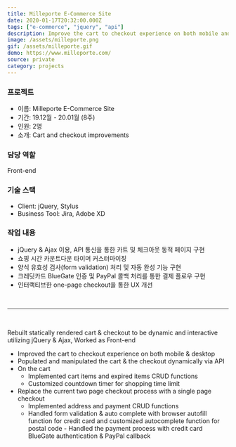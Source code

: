 ```yaml
---
title: Milleporte E-Commerce Site
date: 2020-01-17T20:32:00.000Z
tags: ["e-commerce", "jquery", "api"]
description: Improve the cart to checkout experience on both mobile and desktop
image: /assets/milleporte.png
gif: /assets/milleporte.gif
demo: https://www.milleporte.com/
source: private
category: projects
---
```


### 프로젝트

- 이름: Milleporte E-Commerce Site
- 기간: 19.12월 - 20.01월 (8주)
- 인원: 2명
- 소개: Cart and checkout improvements

### 담당 역할

Front-end

### 기술 스택

- Client: jQuery, Stylus
- Business Tool: Jira, Adobe XD

### 작업 내용

- jQuery & Ajax 이용, API 통신을 통한 카트 및 체크아웃 동적 페이지 구현
- 쇼핑 시간 카운트다운 타이머 커스터마이징
- 양식 유효성 검사(form validation) 처리 및 자동 완성 기능 구현
- 크레딧카드 BlueGate 인증 및 PayPal 콜백 처리를 통한 결제 플로우 구현
- 인터랙티브한 one-page checkout을 통한 UX 개선

<br />

---

<br />

Rebuilt statically rendered cart & checkout to be dynamic and interactive utilizing jQuery & Ajax, Worked as Front-end

- Improved the cart to checkout experience on both mobile & desktop
- Populated and manipulated the cart & the checkout dynamically via API
- On the cart
  - Implemented cart items and expired items CRUD functions
  - Customized countdown timer for shopping time limit
- Replace the current two page checkout process with a single page checkout
  - Implemented address and payment CRUD functions
  - Handled form validation & auto complete with browser autofill function for credit card and customized autocomplete function for postal code - Handled the payment process with credit card BlueGate authentication & PayPal callback
